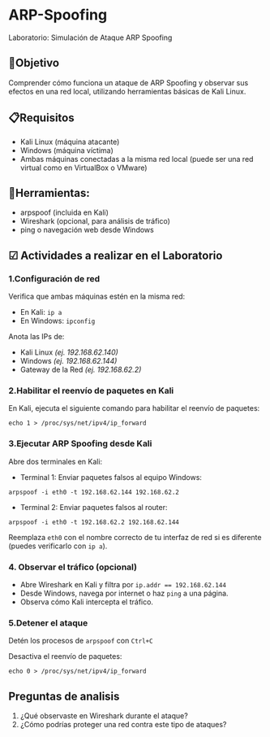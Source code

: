 # ARP-Spoofing
Laboratorio: Simulación de Ataque ARP Spoofing

## 🎯Objetivo
Comprender cómo funciona un ataque de ARP Spoofing y observar sus efectos en una red local, utilizando herramientas básicas de Kali Linux.

## 📋Requisitos
- Kali Linux (máquina atacante)
- Windows (máquina víctima)
- Ambas máquinas conectadas a la misma red local (puede ser una red virtual como en VirtualBox o VMware)

## 🔧Herramientas:
  - arpspoof (incluida en Kali)
  - Wireshark (opcional, para análisis de tráfico)
  - ping o navegación web desde Windows

## ☑ Actividades a realizar en el Laboratorio
### 1.Configuración de red
Verifica que ambas máquinas estén en la misma red:
- En Kali: `ip a`
- En Windows: `ipconfig`

Anota las IPs de:
- Kali Linux *(ej. 192.168.62.140)*
- Windows *(ej. 192.168.62.144)*
- Gateway de la Red *(ej. 192.168.62.2)*

### 2.Habilitar el reenvío de paquetes en Kali
En Kali, ejecuta el siguiente comando para habilitar el reenvío de paquetes:

`echo 1 > /proc/sys/net/ipv4/ip_forward`

### 3.Ejecutar ARP Spoofing desde Kali
Abre dos terminales en Kali:
- Terminal 1: Enviar paquetes falsos al equipo Windows:

`arpspoof -i eth0 -t 192.168.62.144 192.168.62.2`

- Terminal 2: Enviar paquetes falsos al router:

`arpspoof -i eth0 -t 192.168.62.2 192.168.62.144`

Reemplaza `eth0` con el nombre correcto de tu interfaz de red si es diferente (puedes verificarlo con `ip a`).

### 4. Observar el tráfico (opcional)
- Abre Wireshark en Kali y filtra por `ip.addr == 192.168.62.144`
- Desde Windows, navega por internet o haz `ping` a una página.
- Observa cómo Kali intercepta el tráfico.

### 5.Detener el ataque
Detén los procesos de `arpspoof` con `Ctrl+C`

Desactiva el reenvío de paquetes:

`echo 0 > /proc/sys/net/ipv4/ip_forward`

## Preguntas de analisis
1. ¿Qué observaste en Wireshark durante el ataque?
2. ¿Cómo podrías proteger una red contra este tipo de ataques?

